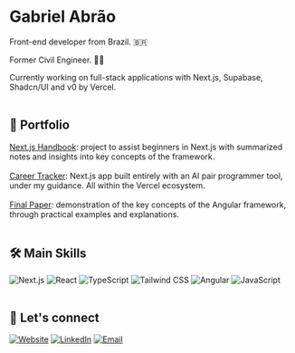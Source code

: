 # Gabriel Abrão

Front-end developer from Brazil. 🇧🇷

Former Civil Engineer. 👷‍♂️

Currently working on full-stack applications with Next.js, Supabase, Shadcn/UI and v0 by Vercel.<br><br>

## 🚀 Portfolio

[Next.js Handbook](https://github.com/ggabrao/nextjs-handbook): project to assist beginners in Next.js with summarized notes and insights into key concepts of the framework. <br><br>
[Career Tracker](https://github.com/ggabrao/career-tracker-v0): Next.js app built entirely with an AI pair programmer tool, under my guidance. All within the Vercel ecosystem. <br><br>
[Final Paper](https://github.com/ggabrao/final-paper): demonstration of the key concepts of the Angular framework, through practical examples and explanations.
<br><br>

## 🛠️ Main Skills

![Next.js](https://img.shields.io/badge/-Next.js-black?style=flat-square&logo=next.js)
![React](https://img.shields.io/badge/-React-black?style=flat-square&logo=react)
![TypeScript](https://img.shields.io/badge/-TypeScript-black?style=flat-square&logo=typescript)
![Tailwind CSS](https://img.shields.io/badge/-Tailwind%20CSS-black?style=flat-square&logo=tailwindcss)
![Angular](https://img.shields.io/badge/-Angular-black?style=flat-square&logo=angular)
![JavaScript](https://img.shields.io/badge/-JavaScript-black?style=flat-square&logo=javascript)
<br><br>

## 🤝 Let's connect

[![Website](https://img.shields.io/badge/Website-red)](https://ggabrao.github.io/portfolio/)
[![LinkedIn](https://img.shields.io/badge/LinkedIn-blue)](https://linkedin.com/in/ggabrao)
[![Email](https://img.shields.io/badge/Email-grey)](mailto:gguimaraesabrao@gmail.com)
